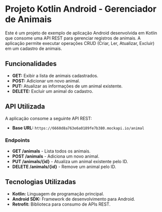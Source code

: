 # Projeto Kotlin Android - Gerenciador de Animais

Este é um projeto de exemplo de aplicação Android desenvolvida em Kotlin que consome uma API REST para gerenciar registros de animais. A aplicação permite executar operações CRUD (Criar, Ler, Atualizar, Excluir) em um cadastro de animais.

## Funcionalidades

- **GET:** Exibir a lista de animais cadastrados.
- **POST:** Adicionar um novo animal.
- **PUT:** Atualizar as informações de um animal existente.
- **DELETE:** Excluir um animal do cadastro.

## API Utilizada

A aplicação consome a seguinte API REST:

- **Base URL:** `https://6660d8a763e6a0189fe7b380.mockapi.io/animal`

### Endpoints

- **GET /animals** - Lista todos os animais.
- **POST /animals** - Adiciona um novo animal.
- **PUT /animals/{id}** - Atualiza um animal existente pelo ID.
- **DELETE /animals/{id}** - Remove um animal pelo ID.

## Tecnologias Utilizadas

- **Kotlin:** Linguagem de programação principal.
- **Android SDK:** Framework de desenvolvimento para Android.
- **Retrofit:** Biblioteca para consumo de APIs REST.
